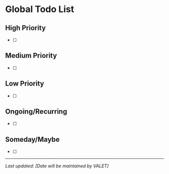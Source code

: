 # Global Todo List

## High Priority
- [ ] 

## Medium Priority
- [ ] 

## Low Priority
- [ ] 

## Ongoing/Recurring
- [ ] 

## Someday/Maybe
- [ ] 

---
*Last updated: [Date will be maintained by VALET]*